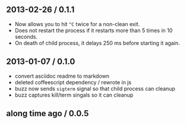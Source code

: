 2013-02-26 / 0.1.1
------------------
* Now allows you to hit `^C` twice for a non-clean exit.
* Does not restart the process if it restarts more than 5 times in 10 seconds.
* On death of child process, it delays 250 ms before starting it again.


2013-01-07 / 0.1.0
-------------------
* convert asciidoc readme to markdown
* deleted coffeescript dependency / rewrote in js
* buzz now sends `sigterm` signal so that child process can cleanup
* buzz captures kill/term singals so it can cleanup


along time ago / 0.0.5
-----------------------
